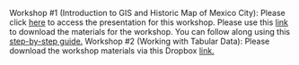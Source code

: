 Workshop #1 (Introduction to GIS and Historic Map of Mexico City):
Please click [here](https://github.com/barnarderc/workshops/blob/master/Fall%202017/Architectural%20Design/%231introduction_to_gis_presentation.pdf) to access the presentation for this workshop.
Please use this [link](https://www.dropbox.com/s/tdclaagbj154i67/Architecture_MexicoGIS.zip?dl=0) to download the materials for the workshop.
You can follow along using this [step-by-step guide.](https://github.com/barnarderc/workshops/blob/master/Fall%202017/Architectural%20Design/%231arcmap_georeferencing_guide.pdf)
Workshop #2 (Working with Tabular Data):
Please download the workshop materials via this Dropbox [link.](https://www.dropbox.com/s/xllh9ek6xlu5uji/MexicoWorkshop2.zip?dl=0)

